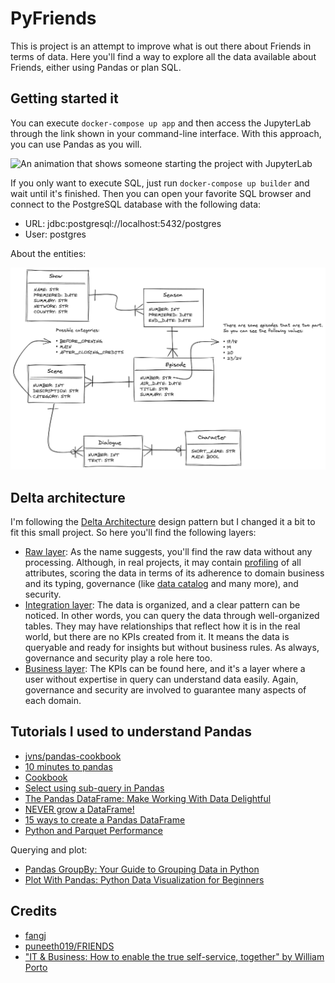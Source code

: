 # PyFriends

This is project is an attempt to improve what is out there about Friends in terms of data. Here you'll find a way to explore all the data available about Friends, either using Pandas or plan SQL.

## Getting started it

You can execute `docker-compose up app` and then access the JupyterLab through the link shown in your command-line interface. With this approach, you can use Pandas as you will.

![An animation that shows someone starting the project with JupyterLab](docs/pyfriends-jupyterlab-1.gif)

If you only want to execute SQL, just run `docker-compose up builder` and wait until it's finished. Then you can open your favorite SQL browser and connect to the PostgreSQL database with the following data:

- URL: jdbc:postgresql://localhost:5432/postgres
- User: postgres

About the entities:

![It has 5 tables which describe how the database was modelled](docs/integration-layer-entities.png)

## Delta architecture

I'm following the [Delta Architecture](https://databricks.com/blog/2019/08/14/productionizing-machine-learning-with-delta-lake.html) design pattern but I changed it a bit to fit this small project. So here you'll find the following layers:

- [Raw layer](./pyfriends/raw_layer): As the name suggests, you'll find the raw data without any processing. Although, in real projects, it may contain [profiling](https://en.wikipedia.org/wiki/Data_profiling) of all attributes, scoring the data in terms of its adherence to domain business and its typing, governance (like [data catalog](https://wiki.gccollab.ca/index.php?title=Data_Catalog&mobileaction=toggle_view_desktop) and many more), and security.
- [Integration layer](./pyfriends/integration_layer/README.ipynb): The data is organized, and a clear pattern can be noticed. In other words, you can query the data through well-organized tables. They may have relationships that reflect how it is in the real world, but there are no KPIs created from it. It means the data is queryable and ready for insights but without business rules. As always, governance and security play a role here too.
- [Business layer](./pyfriends/business_layer): The KPIs can be found here, and it's a layer where a user without expertise in query can understand data easily. Again, governance and security are involved to guarantee many aspects of each domain.

## Tutorials I used to understand Pandas

- [jvns/pandas-cookbook](https://github.com/jvns/pandas-cookbook)
- [10 minutes to pandas](https://pandas.pydata.org/pandas-docs/stable/user_guide/10min.html)
- [Cookbook](https://pandas.pydata.org/pandas-docs/stable/user_guide/cookbook.html#cookbook)
- [Select using sub-query in Pandas](https://stackoverflow.com/a/59989971/3899136)
- [The Pandas DataFrame: Make Working With Data Delightful](https://realpython.com/pandas-dataframe/)
- [NEVER grow a DataFrame!](https://stackoverflow.com/a/56746204/3899136)
- [15 ways to create a Pandas DataFrame](https://towardsdatascience.com/15-ways-to-create-a-pandas-dataframe-754ecc082c17)
- [Python and Parquet Performance](https://blog.datasyndrome.com/python-and-parquet-performance-e71da65269ce)

Querying and plot:

- [Pandas GroupBy: Your Guide to Grouping Data in Python](https://realpython.com/pandas-groupby/)
- [Plot With Pandas: Python Data Visualization for Beginners](https://realpython.com/pandas-plot-python/)

## Credits

- [fangj](https://github.com/fangj/friends)
- [puneeth019/FRIENDS](https://github.com/puneeth019/FRIENDS)
- ["IT & Business: How to enable the true self-service, together" by William Porto](https://www.linkedin.com/pulse/ti-business-como-viabilizar-em-conjunto-o-verdadeiro-william-porto/)
